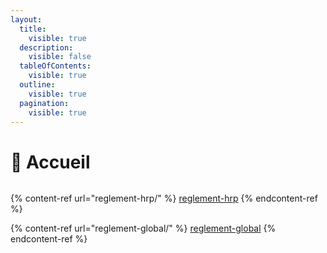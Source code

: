 ```yaml
---
layout:
  title:
    visible: true
  description:
    visible: false
  tableOfContents:
    visible: true
  outline:
    visible: true
  pagination:
    visible: true
---
```


# 🏢 Accueil

<figure><img src=".gitbook/assets/DALL·E 2024-07-17 05.58.21 - A captivating logo for &#x27;Los Galactique RP&#x27;, a GTA role-playing server. The design embodies the spirit of adventure, mystery, and dynamism of galaxies .webp" alt=""><figcaption></figcaption></figure>

{% content-ref url="reglement-hrp/" %}
[reglement-hrp](reglement-hrp/)
{% endcontent-ref %}

{% content-ref url="reglement-global/" %}
[reglement-global](reglement-global/)
{% endcontent-ref %}
